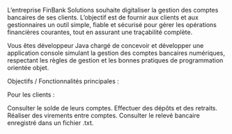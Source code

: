 L’entreprise FinBank Solutions souhaite digitaliser la gestion des comptes bancaires de ses clients. L’objectif est de fournir aux clients et aux gestionnaires un outil simple, fiable et sécurisé pour gérer les opérations financières courantes, tout en assurant une traçabilité complète.

Vous êtes développeur Java chargé de concevoir et développer une application console simulant la gestion des comptes bancaires numériques, respectant les règles de gestion et les bonnes pratiques de programmation orientée objet.

Objectifs / Fonctionnalités principales :


Pour les clients :

Consulter le solde de leurs comptes.
Effectuer des dépôts et des retraits.
Réaliser des virements entre comptes.
Consulter le relevé bancaire enregistré dans un fichier .txt.
